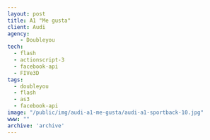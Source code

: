 ```yaml
---
layout: post
title: A1 "Me gusta"
client: Audi
agency:
    - Doubleyou
tech:
  - flash
  - actionscript-3
  - facebook-api
  - FIVe3D
tags:
  - doubleyou
  - flash
  - as3
  - facebook-api
image: "/public/img/audi-a1-me-gusta/audi-a1-sportback-10.jpg"
www: ""
archive: 'archive'
---
```

